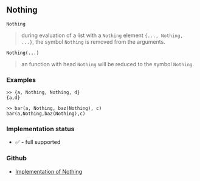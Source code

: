 ## Nothing

```
Nothing
```

> during evaluation of a list with a `Nothing` element `{..., Nothing, ...}`, the symbol `Nothing` is removed from the arguments.

```
Nothing(...)
```
> an function with head `Nothing` will be reduced to the symbol `Nothing`.

### Examples

```
>> {a, Nothing, Nothing, d}
{a,d}

>> bar(a, Nothing, baz(Nothing), c)
bar(a,Nothing,baz(Nothing),c)
```






### Implementation status

* &#x2705; - full supported

### Github

* [Implementation of Nothing](https://github.com/axkr/symja_android_library/blob/master/symja_android_library/matheclipse-core/src/main/java/org/matheclipse/core/builtin/PatternMatching.java#L1092) 
